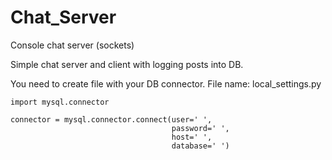 # Chat_Server
Console chat server (sockets)

Simple chat server and client with logging posts into DB.


You need to create file with your DB connector. File name: local_settings.py
```
import mysql.connector

connector = mysql.connector.connect(user=' ',
                                    password=' ',
                                    host=' ',
                                    database=' ')
```
